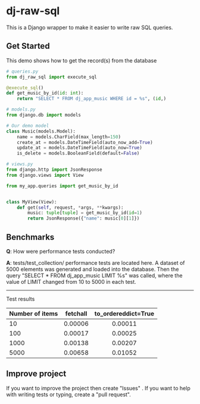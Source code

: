 # dj-raw-sql

This is a Django wrapper to make it easier to write raw SQL queries.

## Get Started

This demo shows how to get the record(s) from the database

``` py title="queries.py" linenums="1"
# queries.py
from dj_raw_sql import execute_sql

@execute_sql()
def get_music_by_id(id: int):
    return "SELECT * FROM dj_app_music WHERE id = %s", (id,)
```

``` py title="models.py" linenums="1"
# models.py
from django.db import models

# Our demo model
class Music(models.Model):
    name = models.CharField(max_length=150)
    create_at = models.DateTimeField(auto_now_add=True)
    update_at = models.DateTimeField(auto_now=True)
    is_delete = models.BooleanField(default=False)
```

``` py title="views.py" linenums="1"
# views.py
from django.http import JsonResponse
from django.views import View

from my_app.queries import get_music_by_id


class MyView(View):
    def get(self, request, *args, **kwargs):
        music: tuple[tuple] = get_music_by_id(id=1)
        return JsonResponse({"name": music[0][1]})
```

## Benchmarks

**Q**: How were performance tests conducted?

**A**: tests/test_collection/ performance tests are located here. A dataset of 5000 elements was generated and loaded into the database. Then the query "SELECT * FROM dj_app_music LIMIT %s" was called, where the value of LIMIT changed from 10 to 5000 in each test.

---
Test results

| Number of items |    fetchall   | to_ordereddict=True |
|-----------------|:-------------:|:-------------------:|
| 10              | 0.00006       | 0.00011             |
| 100             | 0.00017       | 0.00025             |
| 1000            | 0.00138       | 0.00207             |
| 5000            | 0.00658       | 0.01052             |

## Improve project

If you want to improve the project then create "Issues" . If you want to help with writing tests or typing, create a "pull request".